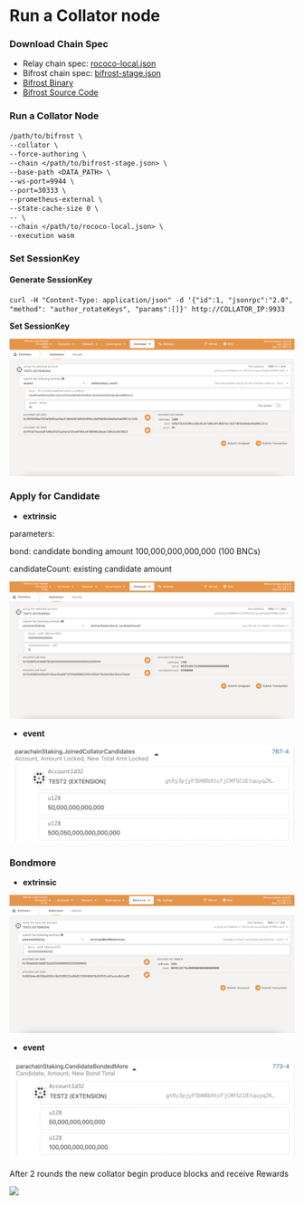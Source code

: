 # Run a Collator node

### Download Chain Spec

* Relay chain spec: [rococo-local.json](https://raw.githubusercontent.com/bifrost-finance/bifrost/2d0e2535752c886f8afe3bfd62ed847e8b3f5493/node/service/res/stage/rococo-local.json)
* Bifrost chain spec: [bifrost-stage.json](https://raw.githubusercontent.com/bifrost-finance/bifrost/2d0e2535752c886f8afe3bfd62ed847e8b3f5493/node/service/res/stage/bifrost-stage.json)
* [Bifrost Binary](https://github.com/bifrost-finance/bifrost/releases/download/v0.9.30-rc5/bifrost)
* [Bifrost Source Code](https://github.com/bifrost-finance/bifrost/releases/download/v0.9.30-rc5/bifrost)

### Run a Collator Node

```
/path/to/bifrost \
--collator \
--force-authoring \
--chain </path/to/bifrost-stage.json> \
--base-path <DATA_PATH> \
--ws-port=9944 \
--port=30333 \
--prometheus-external \
--state-cache-size 0 \
-- \
--chain </path/to/rococo-local.json> \
--execution wasm
```

### Set SessionKey

#### Generate SessionKey

```
curl -H "Content-Type: application/json" -d '{"id":1, "jsonrpc":"2.0", "method": "author_rotateKeys", "params":[]}' http://COLLATOR_IP:9933
```

**Set SessionKey**&#x20;

![](<../.gitbook/assets/image (8).png>)

### Apply for Candidate

* **extrinsic**

parameters:

bond: candidate bonding amount 100,000,000,000,000 (100 BNCs)

candidateCount: existing candidate amount

![](<../.gitbook/assets/image (9).png>)

* **event**

![](<../.gitbook/assets/image (10).png>)

### Bondmore

* **extrinsic**

![](<../.gitbook/assets/image (7).png>)

* **event**

![](<../.gitbook/assets/image (6).png>)

After 2 rounds the new collator begin produce blocks and receive Rewards

![](https://i.imgur.com/II2bzsn.png)
